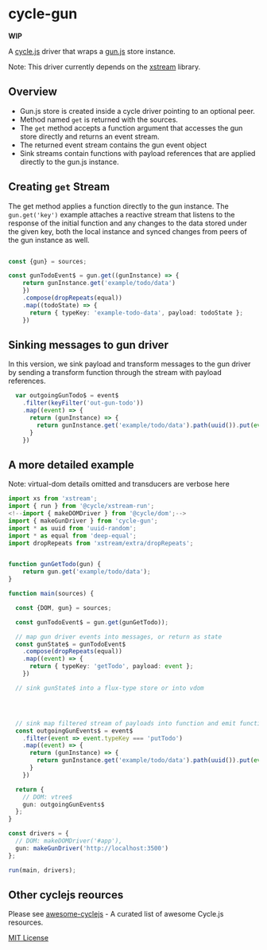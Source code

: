 # cycle-gun

**WIP**

A [cycle.js](https://github.com/cyclejs/cyclejs) driver that wraps a [gun.js](https://github.com/amark/gun) store instance.

Note: This driver currently depends on the [xstream](https://github.com/staltz/xstream) library.

## Overview

- Gun.js store is created inside a cycle driver pointing to an optional peer.
- Method named `get` is returned with the sources.
- The `get` method accepts a function argument that accesses the gun store directly and returns an event stream.
- The returned event stream contains the gun event object
- Sink streams contain functions with payload references that are applied directly to the gun.js instance.

## Creating `get` Stream

The get method applies a function directly to the gun instance. The `gun.get('key')` example attaches a reactive stream that listens to the response of the initial function and any changes to the data stored under the given key, both the local instance and synced changes from peers of the gun instance as well.

```typescript

const {gun} = sources;

const gunTodoEvent$ = gun.get((gunInstance) => {
    return gunInstance.get('example/todo/data')
    })
    .compose(dropRepeats(equal))
    .map((todoState) => {
      return { typeKey: 'example-todo-data', payload: todoState };
    })

```

## Sinking messages to gun driver

In this version, we sink payload and transform messages to the gun driver by sending a transform function through the stream with payload references.

```typescript
  var outgoingGunTodo$ = event$
    .filter(keyFilter('out-gun-todo'))
    .map((event) => {
      return (gunInstance) => {
        return gunInstance.get('example/todo/data').path(uuid()).put(event.payload);
      }
    })
```

## A more detailed example

Note: virtual-dom details omitted and transducers are verbose here

```typescript
import xs from 'xstream';
import { run } from '@cycle/xstream-run';
<!--import { makeDOMDriver } from '@cycle/dom';-->
import { makeGunDriver } from 'cycle-gun';
import * as uuid from 'uuid-random';
import * as equal from 'deep-equal';
import dropRepeats from 'xstream/extra/dropRepeats';


function gunGetTodo(gun) {
    return gun.get('example/todo/data');
}

function main(sources) {

  const {DOM, gun} = sources;

  const gunTodoEvent$ = gun.get(gunGetTodo));

  // map gun driver events into messages, or return as state
  const gunState$ = gunTodoEvent$
    .compose(dropRepeats(equal))
    .map((event) => {
      return { typeKey: 'getTodo', payload: event };
    })

  // sink gunState$ into a flux-type store or into vdom




  // sink map filtered stream of payloads into function and emit function
  const outgoingGunEvents$ = event$
    .filter(event => event.typeKey === 'putTodo')
    .map((event) => {
      return (gunInstance) => {
        return gunInstance.get('example/todo/data').path(uuid()).put(event.payload);
      }
    })

  return {
    // DOM: vtree$
    gun: outgoingGunEvents$
  };
}

const drivers = {
  // DOM: makeDOMDriver('#app'),
  gun: makeGunDriver('http://localhost:3500')
};

run(main, drivers);

```


## Other cyclejs reources

Please see [awesome-cyclejs](https://github.com/cyclejs-community/awesome-cyclejs) - A curated list of awesome Cycle.js resources.


[MIT License](./LICENSE)












